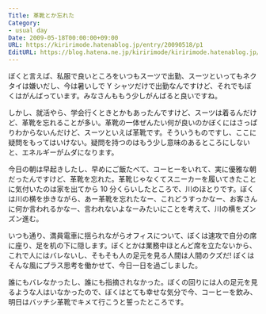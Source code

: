 ```yaml
---
Title: 革靴とか忘れた
Category:
- usual day
Date: 2009-05-18T00:00:00+09:00
URL: https://kiririmode.hatenablog.jp/entry/20090518/p1
EditURL: https://blog.hatena.ne.jp/kiririmode/kiririmode.hatenablog.jp/atom/entry/8454420450078213072
---
```



ぼくと言えば、私服で良いところをいつもスーツで出勤、スーツといってもネクタイは嫌いだし、今は暑いしで Y シャツだけで出勤なんですけど、それでもぼくはがんばっています。みなさんももう少しがんばると良いですね。

しかし、就活やら、学会行くときとかもあったんですけど、スーツは着るんだけど、革靴を忘れることが多い。革靴の一体ぜんたい何が良いのかぼくにはさっぱりわからないんだけど、スーツといえば革靴です。そういうものですし、ここに疑問をもってはいけない。疑問を持つのはもう少し意味のあるところにしないと、エネルギーがムダになります。

今日の朝は早起きしたし、早めにご飯たべて、コーヒーをいれて、実に優雅な朝だったんですけど、革靴を忘れた。革靴じゃなくてスニーカーを履いてきたことに気付いたのは家を出てから 10 分くらいしたところで、川のほとりです。ぼくは川の横を歩きながら、あー革靴を忘れたなー、これどうすっかなー、お客さんに何か言われるかなー、言われないよなーみたいにことを考えて、川の横をズンズン進む。

いつも通り、満員電車に揺られながらオフィスについて、ぼくは速攻で自分の席に座り、足を机の下に隠します。ぼくとかは業務中ほとんど席を立たないから、これで人にはバレないし、そもそも人の足元を見る人間は人間のクズだ! ぼくはそんな風にプラス思考を働かせて、今日一日を過ごしました。

誰にもバレなかったし、誰にも指摘されなかった。ぼくの回りには人の足元を見るような人はいなかったので、ぼくはとても幸せな気分で今、コーヒーを飲み、明日はバッチシ革靴でキメて行こうと誓ったところです。
